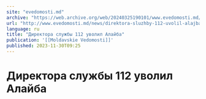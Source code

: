 ```yaml
---
site: "evedomosti.md"
archive: "https://web.archive.org/web/20240325190101/www.evedomosti.md/news/direktora-sluzhby-112-uvolil-alajba"
url: "http://www.evedomosti.md/news/direktora-sluzhby-112-uvolil-alajba"
language: ru
title: "Директора службы 112 уволил Алайба"
publication: '[[Moldavskie Vedomosti]]'
published: 2023-11-30T09:25
---
```


# Директора службы 112 уволил Алайба

